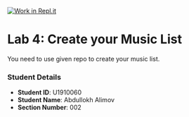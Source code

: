 [![Work in Repl.it](https://classroom.github.com/assets/work-in-replit-14baed9a392b3a25080506f3b7b6d57f295ec2978f6f33ec97e36a161684cbe9.svg)](https://classroom.github.com/online_ide?assignment_repo_id=4290964&assignment_repo_type=AssignmentRepo)
# Lab 4: Create your Music List

You need to use given repo to create your music list.

### Student Details

- **Student ID**: U1910060
- **Student Name**: Abdullokh Alimov
- **Section Number**: 002